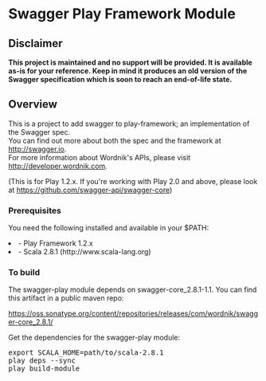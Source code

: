 # Swagger Play Framework Module

## Disclaimer

**This project is maintained and no support will be provided. It is available as-is for your reference. Keep in mind it produces an old version of the Swagger specification which is soon to reach an end-of-life state.**

## Overview
This is a project to add swagger to play-framework; an implementation of the Swagger spec.  
You can find out more about both the spec and the framework at http://swagger.io.  
For more information about Wordnik's APIs, please visit http://developer.wordnik.com.  

(This is for Play 1.2.x. If you're working with Play 2.0 and above, please look at https://github.com/swagger-api/swagger-core)

### Prerequisites
You need the following installed and available in your $PATH:

<li>- Play Framework 1.2.x

<li>- Scala 2.8.1  (http://www.scala-lang.org)

### To build

The swagger-play module depends on swagger-core_2.8.1-1.1.  You can find this artifact in a public maven repo:

https://oss.sonatype.org/content/repositories/releases/com/wordnik/swagger-core_2.8.1/

Get the dependencies for the swagger-play module:

<pre>
export SCALA_HOME=path/to/scala-2.8.1
play deps --sync
play build-module
</pre>

